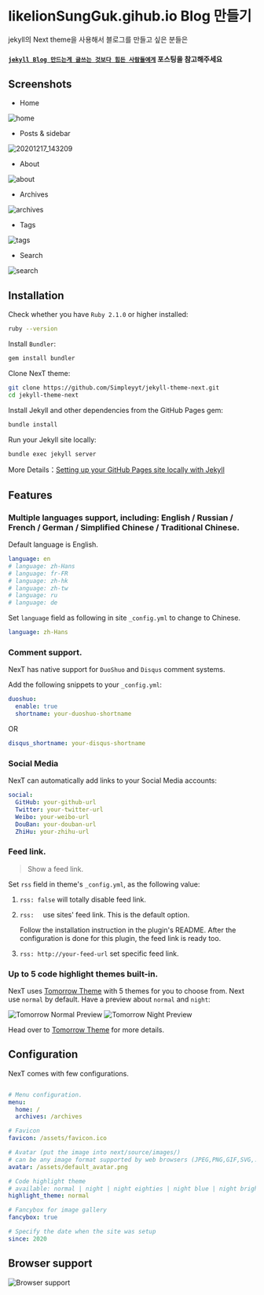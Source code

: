 # likelionSungGuk.gihub.io Blog 만들기

jekyll의 Next theme을 사용해서 블로그를 만들고 싶은 분들은

#### [`jekyll Blog 만드는게 글쓰는 것보다 힘든 사람들에게`](https://likelionsungguk.github.io/20-12-17/jekyll-Blog-%EB%A7%8C%EB%93%9C%EB%8A%94%EA%B2%8C-%EA%B8%80%EC%93%B0%EB%8A%94-%EA%B2%83%EB%B3%B4%EB%8B%A4-%ED%9E%98%EB%93%A0-%EC%82%AC%EB%9E%8C%EB%93%A4%EC%97%90%EA%B2%8C) 포스팅을 참고해주세요

## Screenshots

* Home

![home](README.assets/home.png)

* Posts & sidebar

![20201217_143209](README.assets/20201217_143209.png)

* About

![about](README.assets/about.png)

* Archives

![archives](README.assets/archives.png)

* Tags

![tags](README.assets/tags.png)

* Search

![search](README.assets/search.png)




## Installation

Check whether you have `Ruby 2.1.0` or higher installed:

```sh
ruby --version
```

Install `Bundler`:

```sh
gem install bundler
```

Clone NexT theme:

```sh
git clone https://github.com/Simpleyyt/jekyll-theme-next.git
cd jekyll-theme-next
```

Install Jekyll and other dependencies from the GitHub Pages gem:

```sh
bundle install
```

Run your Jekyll site locally:

```sh
bundle exec jekyll server
```

More Details：[Setting up your GitHub Pages site locally with Jekyll](https://help.github.com/articles/setting-up-your-github-pages-site-locally-with-jekyll/)


## Features

### Multiple languages support, including: English / Russian / French / German / Simplified Chinese / Traditional Chinese.

Default language is English.

```yml
language: en
# language: zh-Hans
# language: fr-FR
# language: zh-hk
# language: zh-tw
# language: ru
# language: de
```

Set `language` field as following in site `_config.yml` to change to Chinese.

```yml
language: zh-Hans
```

### Comment support.

NexT has native support for `DuoShuo` and `Disqus` comment systems.

Add the following snippets to your `_config.yml`:

```yml
duoshuo:
  enable: true
  shortname: your-duoshuo-shortname
```

OR

```yml
disqus_shortname: your-disqus-shortname
```

### Social Media

NexT can automatically add links to your Social Media accounts:

```yml
social:
  GitHub: your-github-url
  Twitter: your-twitter-url
  Weibo: your-weibo-url
  DouBan: your-douban-url
  ZhiHu: your-zhihu-url
```

### Feed link.

> Show a feed link.

Set `rss` field in theme's `_config.yml`, as the following value:

1. `rss: false` will totally disable feed link.
2. `rss:  ` use sites' feed link. This is the default option.

    Follow the installation instruction in the plugin's README. After the configuration is done for this plugin, the feed link is ready too.

3. `rss: http://your-feed-url` set specific feed link.

### Up to 5 code highlight themes built-in.

NexT uses [Tomorrow Theme](https://github.com/chriskempson/tomorrow-theme) with 5 themes for you to choose from.
Next use `normal` by default. Have a preview about `normal` and `night`:

![Tomorrow Normal Preview](http://iissnan.com/nexus/next/tomorrow-normal.png)
![Tomorrow Night Preview](http://iissnan.com/nexus/next/tomorrow-night.png)

Head over to [Tomorrow Theme](https://github.com/chriskempson/tomorrow-theme) for more details.

## Configuration

NexT comes with few configurations.

```yml

# Menu configuration.
menu:
  home: /
  archives: /archives

# Favicon
favicon: /assets/favicon.ico

# Avatar (put the image into next/source/images/)
# can be any image format supported by web browsers (JPEG,PNG,GIF,SVG,..)
avatar: /assets/default_avatar.png

# Code highlight theme
# available: normal | night | night eighties | night blue | night bright
highlight_theme: normal

# Fancybox for image gallery
fancybox: true

# Specify the date when the site was setup
since: 2020

```

## Browser support

![Browser support](http://iissnan.com/nexus/next/browser-support.png)
